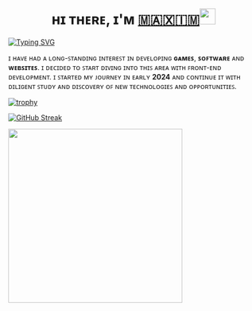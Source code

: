 <h1 align="center">ʜɪ ᴛʜᴇʀᴇ, ɪ'ᴍ <a href="#0" target="_blank">​🇲​​🇦​​🇽​​🇮​​🇲​</a> 
<img src="https://github.com/blackcater/blackcater/raw/main/images/Hi.gif" height="32"/></h1>


<a href="https://git.io/typing-svg"><img src="https://readme-typing-svg.herokuapp.com?font=Fira+Code&size=25&duration=4000&pause=1000&color=25852A&random=false&width=1000&lines=%E1%B4%80+%CA%99%E1%B4%87%C9%A2%C9%AA%C9%B4%C9%B4%E1%B4%87%CA%80+%EA%9C%B0%CA%80%E1%B4%8F%C9%B4%E1%B4%9B-%E1%B4%87%C9%B4%E1%B4%85+%E1%B4%85%E1%B4%87%E1%B4%A0%E1%B4%87%CA%9F%E1%B4%8F%E1%B4%98%E1%B4%87%CA%80+%EA%9C%B0%CA%80%E1%B4%8F%E1%B4%8D+%CA%80%E1%B4%9C%EA%9C%B1%EA%9C%B1%C9%AA%E1%B4%80%2C+%C9%AA%C9%B4%E1%B4%9B%E1%B4%87%CA%80%E1%B4%87%EA%9C%B1%E1%B4%9B%E1%B4%87%E1%B4%85+%C9%AA%C9%B4+%E1%B4%9B%CA%9C%E1%B4%87+%22%C9%AA%E1%B4%9B%22+%EA%9C%B0%C9%AA%E1%B4%87%CA%9F%E1%B4%85." alt="Typing SVG" /></a>


ɪ ʜᴀᴠᴇ ʜᴀᴅ ᴀ ʟᴏɴɢ-ꜱᴛᴀɴᴅɪɴɢ ɪɴᴛᴇʀᴇꜱᴛ ɪɴ ᴅᴇᴠᴇʟᴏᴘɪɴɢ **ɢᴀᴍᴇꜱ**, **ꜱᴏꜰᴛᴡᴀʀᴇ** ᴀɴᴅ **ᴡᴇʙꜱɪᴛᴇꜱ**. ɪ ᴅᴇᴄɪᴅᴇᴅ ᴛᴏ ꜱᴛᴀʀᴛ ᴅɪᴠɪɴɢ ɪɴᴛᴏ ᴛʜɪꜱ ᴀʀᴇᴀ ᴡɪᴛʜ ꜰʀᴏɴᴛ-ᴇɴᴅ ᴅᴇᴠᴇʟᴏᴘᴍᴇɴᴛ. ɪ ꜱᴛᴀʀᴛᴇᴅ ᴍʏ ᴊᴏᴜʀɴᴇʏ ɪɴ ᴇᴀʀʟʏ **2024** ᴀɴᴅ ᴄᴏɴᴛɪɴᴜᴇ ɪᴛ ᴡɪᴛʜ ᴅɪʟɪɢᴇɴᴛ ꜱᴛᴜᴅʏ ᴀɴᴅ ᴅɪꜱᴄᴏᴠᴇʀʏ ᴏꜰ ɴᴇᴡ ᴛᴇᴄʜɴᴏʟᴏɢɪᴇꜱ ᴀɴᴅ ᴏᴘᴘᴏʀᴛᴜɴɪᴛɪᴇꜱ.


[![trophy](https://github-profile-trophy.vercel.app/?username=CleaneR927&theme=kimbie_dark&margin-w=15&margin-h=15&no-bg=true)](https://github.com/CleaneR927/github-profile-trophy)


<a href="https://git.io/streak-stats"><img src="http://github-readme-streak-stats.herokuapp.com?user=CleaneR927&theme=onedark-duo&hide_border=true&date_format=j%20M%5B%20Y%5D&card_width=1000" alt="GitHub Streak" /></a>


<a href="[https://github.com/CleaneR927/github-readme-stats)"><img width=350 align="center" src="https://github-readme-stats.vercel.app/api/top-langs/?username=CleaneR927&theme=onedark&bg_color=0d1117&" /></a>
